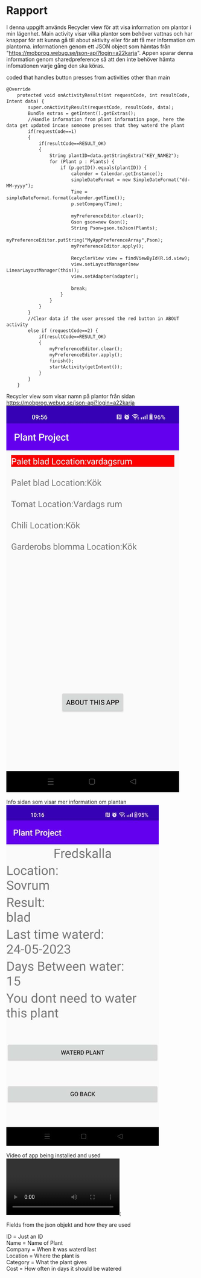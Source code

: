 
# Rapport

I denna uppgift används Recycler view för att visa information om plantor i min lägenhet. Main activity visar vilka plantor som behöver vattnas och har knappar för att kunna gå till about aktivity eller för att få mer information om plantorna. 
informationen genom ett JSON object som hämtas från "https://mobprog.webug.se/json-api?login=a22karja". Appen sparar denna information genom sharedpreference så att den inte behöver hämta infomationen varje gång den ska köras.

coded that handles button presses from activities other than main
```
@Override
    protected void onActivityResult(int requestCode, int resultCode, Intent data) {
        super.onActivityResult(requestCode, resultCode, data);
        Bundle extras = getIntent().getExtras();
        //Handle information from plant information page, here the data get updated incase someone presses that they waterd the plant
        if(requestCode==1)
        {
            if(resultCode==RESULT_OK)
            {
                String plantID=data.getStringExtra("KEY_NAME2");
                for (Plant p : Plants) {
                    if (p.getID().equals(plantID)) {
                        calender = Calendar.getInstance();
                        simpleDateFormat = new SimpleDateFormat("dd-MM-yyyy");
                        Time = simpleDateFormat.format(calender.getTime());
                        p.setCompany(Time);

                        myPreferenceEditor.clear();
                        Gson gson=new Gson();
                        String Pson=gson.toJson(Plants);
                        myPreferenceEditor.putString("MyAppPreferenceArray",Pson);
                        myPreferenceEditor.apply();

                        RecyclerView view = findViewById(R.id.view);
                        view.setLayoutManager(new LinearLayoutManager(this));
                        view.setAdapter(adapter);

                        break;
                    }
                }
            }
        }
        //Clear data if the user pressed the red button in ABOUT activity
        else if (requestCode==2) {
            if(resultCode==RESULT_OK)
            {
                myPreferenceEditor.clear();
                myPreferenceEditor.apply();
                finish();
                startActivity(getIntent());
            }
        }
    }
```

Recycler view som visar namn på plantor från sidan https://mobprog.webug.se/json-api?login=a22karja
![](home.jpg)

Info sidan som visar mer information om plantan<br>
![](info.jpg)

Video of app being installed and used
![](video.mp4);

Fields from the json objekt and how they are used

ID = Just an ID<br>
Name = Name of Plant<br>
Company = When it was waterd last<br>
Location = Where the plant is<br>
Category = What the plant gives<br>
Cost = How often in days it should be watered<br>
